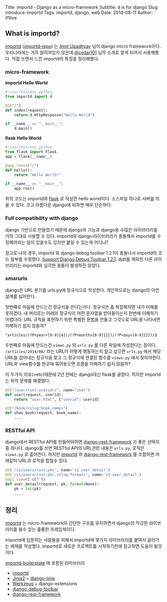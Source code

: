 Title: importd - Django as a micro-framework
Subtitle: d is for django
Slug: introduce-importd
Tags: importd, django, web
Date: 2014-08-11
Author: if1live

## What is importd?

[importd](http://amitu.com/importd/) ([importd-repo](https://github.com/amitu/importd)) 는 [Amit Upadhyay](amitu_) 님이 django micro framework이다.
우리나라에는 거의 알려져있지 않은데 [@cedar101](cedar101-twitter_) 님의 소개로 알게 되어서 사용해봤다. 직접 쓰면서 느낀 importd의 특징을 정리해봤다.

### micro-framework

**importd Hello World**

```python
#!/usr/bin/env python
from importd import d

@d("/")
def index(request):
    return d.HttpResponse("Hello World")

if __name__ == "__main__":
    d.main()
```

**flask Hello World**

```python
#!/usr/bin/env python
from flask import Flask
app = Flask(__name__)

@app.route("/")
def hello():
    return "Hello World!"

if __name__ == "__main__":
    app.run()
```

위의 코드는 importd와 [flask](http://flask.pocoo.org/) 로 작성한 hello world이다. 소스파일 하나로 서버를 띄울 수 있다.
크고 아름다운 django에 비하면 매우 단순하다.

### Full compatibility with django

django 기반으로 만들었기 때문에 django의 기능과 django용 수많은 라이브러리를 거의 그대로 사용할 수 있다.
importd와 django 라이브러리가 충돌해서 importd를 수정해야되는 일이 있을수도 있지만 붙일 수 있는게 어디냐?

참고로 나의 경우, importd 와 django debug toolbar 1.2.1이 충돌나서 importd의 코드 일부를 수정했다.
[Support Django Debug Toolbar 1.2.1](https://github.com/amitu/importd/pull/39). djdt를 제외한 다른 라이브러리는 importd와 심각한 충돌이 발생하진 않았다.

### smarurls

django은 URL 분기를 urls.py에 정규식으로 작성한다. 개인적으로는 django의 이런 설계를 싫어한다.

첫번째로 마음에 안드는건 정규식을 쓴다는거다. 정규식은 좀 복잡해지면 내가 이해를 못하겠다.
내 머리로는 아래의 정규식이 어떤 문자열을 받아들이는지 한번에 이해하기 어렵더라.
URL 규칙을 표현하기 위한 특별한 문법을 만들고 그것으로 URL을 나타내면 이해하기 쉽지 않을까?

`^articles/(?P<year>[0-9]{4})/(?P<month>[0-9]{2})/(?P<day>[0-9]{2})/$`

두번째로 마음에 안드는건 `views.py` 와 `urls.py` 를 다른 파일에 작성한다는 점이다.
`/articles/2014/08/` 라는 URL이 어떻게 행동하는지 알고 싶으면 `urls.py` 에서 해당 URL을 잡아내는 정규식을 찾고 그 정규식에 연결된 함수를 `views.py` 에서 찾아야한다.
URL와 view함수를 한곳에 묶어놓으면 흐름을 이해하기 쉽지 않을까?

이 두가지 이유(+etc)때문에 2년 전에는 django대신 flask를 골랐다. 하지만 importd는 위의 문제를 해결했다.

```python
@d("/user/<int:userid>/", name="user")
def user(request, userid):
    return "user.html", {"userid": userid}

@d("/book/<slug:book_name>")
def show_book(request, book_name):
    ....
```

### RESTful API

django에서 RESTful API를 만들어야하면 [django-rest-framework](http://www.django-rest-framework.org/) 가 좋은 선택지 중 하나다.
django를 쓰면 RESTful API의 URL관련 내용은 `urls.py`, 로직은 `views.py` 로 흩어진다.
하지만 [importd](http://amitu.com/importd/) 와 [django-rest-framework](http://www.django-rest-framework.org/) 를 조합하면 아래같이 URL과 로직을 합칠수 있다.

```python
@d('/v1/users/<int:pk>', name='v1.user_detail')
@d('/v1/users/<int:pk>.<slug:format>', name='v1.user_detail')
@api_view(['GET'])
def user_detail(request, pk, format=None):
    pk = int(pk)
    ....
```

## 정리

[importd](http://amitu.com/importd/) 는 micro-framework의 간단한 구조를 유지하면서 django의 막강한 라이브러리를 쓸수 있는 훌륭한 프레임웍이다.

importd에 입문하는 사람들을 위해서 importd에 몇가지 라이브러리를 붙여서 굴러가는 예제를 작성했다. importd로 새로운 프로젝트를 시작하기전에 참고하면 도움이 될것이다.

[importd-boilerplate](https://github.com/if1live/importd-boilerplate) 에 포함된 라이브러리

* [importd](http://amitu.com/importd/)
* [Jinja2](http://jinja.pocoo.org/) + [django-jinja](https://github.com/niwibe/django-jinja)
* [Werkzeug](http://werkzeug.pocoo.org/) + django-extensions
* [django-debug-toolbar](http://django-debug-toolbar.readthedocs.org/en/1.2/)
* [django-rest-framework](http://www.django-rest-framework.org/)
